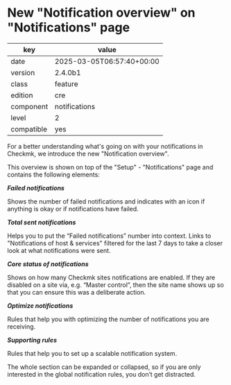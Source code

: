 [//]: # (werk v2)
# New "Notification overview" on "Notifications" page

key        | value
---------- | ---
date       | 2025-03-05T06:57:40+00:00
version    | 2.4.0b1
class      | feature
edition    | cre
component  | notifications
level      | 2
compatible | yes

For a better understanding what's going on with your notifications in Checkmk,
we introduce the new "Notification overview".

This overview is shown on top of the "Setup" - "Notifications" page and
contains the following elements:

***Failed notifications***

Shows the number of failed notifications and indicates with an icon if anything
is okay or if notifications have failed.

***Total sent notifications***

Helps you to put the “Failed notifications” number into context. Links to
"Notifications of host & services" filtered for the last 7 days to take a
closer look at what notifications were sent.

***Core status of notifications***

Shows on how many Checkmk sites notifications are enabled. If they are disabled
on a site via, e.g. “Master control”, then the site name shows up so that you
can ensure this was a deliberate action.

***Optimize notifications***

Rules that help you with optimizing the number of notifications you are receiving.

***Supporting rules***

Rules that help you to set up a scalable notification system.

The whole section can be expanded or collapsed, so if you are only interested
in the global notification rules, you don’t get distracted.
